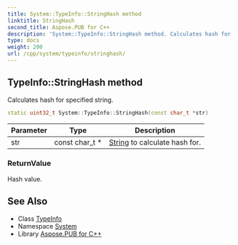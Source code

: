 ```yaml
---
title: System::TypeInfo::StringHash method
linktitle: StringHash
second_title: Aspose.PUB for C++
description: 'System::TypeInfo::StringHash method. Calculates hash for specified string in C++.'
type: docs
weight: 200
url: /cpp/system/typeinfo/stringhash/
---
```

## TypeInfo::StringHash method


Calculates hash for specified string.

```cpp
static uint32_t System::TypeInfo::StringHash(const char_t *str)
```


| Parameter | Type | Description |
| --- | --- | --- |
| str | const char_t * | [String](../../string/) to calculate hash for. |

### ReturnValue

Hash value.

## See Also

* Class [TypeInfo](../)
* Namespace [System](../../)
* Library [Aspose.PUB for C++](../../../)
